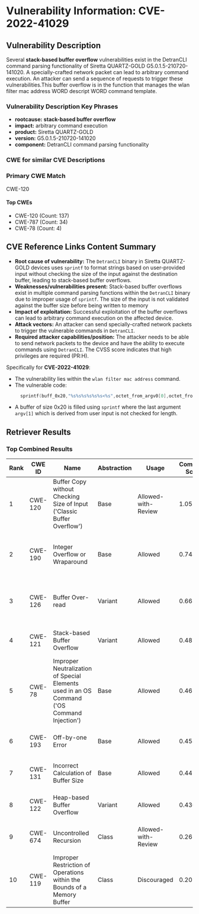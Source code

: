 # Vulnerability Information: CVE-2022-41029

## Vulnerability Description
Several **stack-based buffer overflow** vulnerabilities exist in the DetranCLI command parsing functionality of Siretta QUARTZ-GOLD G5.0.1.5-210720-141020. A specially-crafted network packet can lead to arbitrary command execution. An attacker can send a sequence of requests to trigger these vulnerabilities.This buffer overflow is in the function that manages the wlan filter mac address WORD descript WORD command template.

### Vulnerability Description Key Phrases
- **rootcause:** **stack-based buffer overflow**
- **impact:** arbitrary command execution
- **product:** Siretta QUARTZ-GOLD
- **version:** G5.0.1.5-210720-141020
- **component:** DetranCLI command parsing functionality

### CWE for similar CVE Descriptions
### Primary CWE Match
CWE-120

#### Top CWEs
- CWE-120 (Count: 137)
- CWE-787 (Count: 34)
- CWE-78 (Count: 4)

## CVE Reference Links Content Summary
- **Root cause of vulnerability:** The `DetranCLI` binary in Siretta QUARTZ-GOLD devices uses `sprintf` to format strings based on user-provided input without checking the size of the input against the destination buffer, leading to stack-based buffer overflows.
- **Weaknesses/vulnerabilities present:** Stack-based buffer overflows exist in multiple command parsing functions within the `DetranCLI` binary due to improper usage of `sprintf`. The size of the input is not validated against the buffer size before being written to memory
- **Impact of exploitation:** Successful exploitation of the buffer overflows can lead to arbitrary command execution on the affected device.
- **Attack vectors:** An attacker can send specially-crafted network packets to trigger the vulnerable commands in `DetranCLI`.
- **Required attacker capabilities/position:** The attacker needs to be able to send network packets to the device and have the ability to execute commands using `DetranCLI`. The CVSS score indicates that high privileges are required (PR:H).

Specifically for **CVE-2022-41029**:
- The vulnerability lies within the `wlan filter mac address` command.
- The vulnerable code:
  ```c
    sprintf(buff_0x20,"%s%s%s%s%s%s<%s",octet_from_argv0[0],octet_from_argv0[1],octet_from_argv0[2],octet_from_argv0[3],octet_from_argv0[4],octet_from_argv0[5],argv[1]);
  ```
- A buffer of size 0x20 is filled using `sprintf` where the last argument `argv[1]` which is derived from user input is not checked for length.

## Retriever Results

### Top Combined Results

| Rank | CWE ID | Name | Abstraction | Usage | Combined Score | Retrievers | Individual Scores |
|------|--------|------|-------------|-------|---------------|------------|-------------------|
| 1 | CWE-120 | Buffer Copy without Checking Size of Input ('Classic Buffer Overflow') | Base | Allowed-with-Review | 1.0524 | dense, sparse, graph | dense: 0.701, sparse: 0.817, graph: 0.796 |
| 2 | CWE-190 | Integer Overflow or Wraparound | Base | Allowed | 0.7481 | dense, sparse, graph | dense: 0.565, sparse: 0.351, graph: 0.739 |
| 3 | CWE-126 | Buffer Over-read | Variant | Allowed | 0.6630 | dense, sparse, graph | dense: 0.582, sparse: 0.312, graph: 0.695 |
| 4 | CWE-121 | Stack-based Buffer Overflow | Variant | Allowed | 0.4871 | dense, sparse | dense: 0.664, sparse: 0.342 |
| 5 | CWE-78 | Improper Neutralization of Special Elements used in an OS Command ('OS Command Injection') | Base | Allowed | 0.4653 | dense, sparse | dense: 0.611, sparse: 0.279 |
| 6 | CWE-193 | Off-by-one Error | Base | Allowed | 0.4583 | dense, sparse | dense: 0.560, sparse: 0.311 |
| 7 | CWE-131 | Incorrect Calculation of Buffer Size | Base | Allowed | 0.4471 | dense, sparse | dense: 0.571, sparse: 0.282 |
| 8 | CWE-122 | Heap-based Buffer Overflow | Variant | Allowed | 0.4366 | dense, sparse | dense: 0.587, sparse: 0.313 |
| 9 | CWE-674 | Uncontrolled Recursion | Class | Allowed-with-Review | 0.2618 | dense, sparse | dense: 0.565, sparse: 0.284 |
| 10 | CWE-119 | Improper Restriction of Operations within the Bounds of a Memory Buffer | Class | Discouraged | 0.2059 | dense, sparse | dense: 0.571, sparse: 0.305 |

